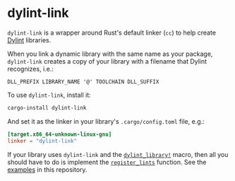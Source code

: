 # dylint-link

`dylint-link` is a wrapper around Rust's default linker (`cc`) to help create [Dylint] libraries.

When you link a dynamic library with the same name as your package, `dylint-link` creates a copy of your library with a filename that Dylint recognizes, i.e.:

```
DLL_PREFIX LIBRARY_NAME '@' TOOLCHAIN DLL_SUFFIX
```

To use `dylint-link`, install it:

```sh
cargo-install dylint-link
```

And set it as the linker in your library's `.cargo/config.toml` file, e.g.:

```toml
[target.x86_64-unknown-linux-gnu]
linker = "dylint-link"
```

If your library uses `dylint-link` and the [`dylint_library!`] macro, then all you should have to do is implement the [`register_lints`] function. See the [examples] in this repository.

[Dylint]: ..
[`dylint_library!`]: ../utils/linting
[`register_lints`]: https://doc.rust-lang.org/nightly/nightly-rustc/rustc_interface/interface/struct.Config.html#structfield.register_lints
[examples]: ../examples
